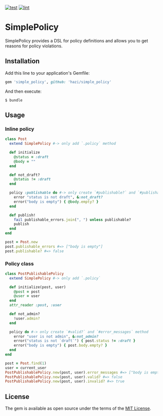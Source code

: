 [![test](https://github.com/hazi/simple_policy/actions/workflows/test.yml/badge.svg)](https://github.com/hazi/simple_policy/actions/workflows/test.yml) [![lint](https://github.com/hazi/simple_policy/actions/workflows/lint.yml/badge.svg)](https://github.com/hazi/simple_policy/actions/workflows/lint.yml)

# SimplePolicy

SimplePolicy provides a DSL for policy definitions and allows you to get reasons for policy violations.

## Installation

Add this line to your application's Gemfile:

```ruby
gem 'simple_policy', github: 'hazi/simple_policy'
```

And then execute:

    $ bundle


## Usage

### Inline policy

```ruby
class Post
  extend SimplePolicy #-> only add `.policy` method

  def initialize
    @status = :draft
    @body = ""
  end

  def not_draft?
    @status != :draft
  end

  policy :publishable do #-> only create `#publishable?` and `#publishable_errors` method
    error "status is not draft", &:not_draft?
    error("body is empty") { @body.empty? }
  end

  def publish!
    fail publishable_errors.join(", ") unless publishable?
    publish
  end
end

post = Post.new
post.publishable_errors #=> ["body is empty"]
post.publishable? #=> false
```

### Policy class

```ruby
class PostPublishablePolicy
  extend SimplePolicy #-> only add `.policy`

  def initialize(post, user)
    @post = post
    @user = user
  end
  attr_reader :post, :user

  def not_admin?
    !user.admin?
  end

  policy do #-> only create `#valid?` and `#error_messages` method
    error "user is not admin", &:not_admin?
    error("status is not `draft`") { post.status != :draft }
    error("body is empty") { post.body.empty? }
  end
end

post = Post.find(1)
user = current_user
PostPublishablePolicy.new(post, user).error_messages #=> ["body is empty", "write is not admin"]
PostPublishablePolicy.new(post, user).valid? #=> false
PostPublishablePolicy.new(post, user).invalid? #=> true
```

## License

The gem is available as open source under the terms of the [MIT License](https://opensource.org/licenses/MIT).
